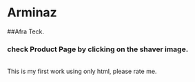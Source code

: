# Arminaz

##Afra Teck.
### check Product Page by clicking on the shaver image.
<br>
This is my first work using only html, please rate me.
